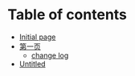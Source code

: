# Table of contents

* [Initial page](README.md)
* [第一页](untitled/README.md)
  * [change log](untitled/change-log.md)
* [Untitled](untitled-1.md)

